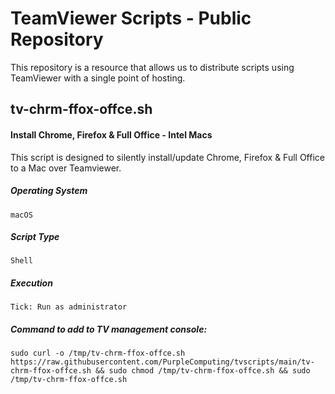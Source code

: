 # TeamViewer Scripts - Public Repository

This repository is a resource that allows us to distribute scripts using TeamViewer with a single point of hosting.

## tv-chrm-ffox-offce.sh
#### Install Chrome, Firefox & Full Office - Intel Macs
This script is designed to silently install/update Chrome, Firefox & Full Office to a Mac over Teamviewer.
##### Operating System
`macOS`
##### Script Type
`Shell`
##### Execution
`Tick: Run as administrator`
##### Command to add to TV management console:
`sudo curl -o /tmp/tv-chrm-ffox-offce.sh https://raw.githubusercontent.com/PurpleComputing/tvscripts/main/tv-chrm-ffox-offce.sh && sudo chmod /tmp/tv-chrm-ffox-offce.sh && sudo /tmp/tv-chrm-ffox-offce.sh`
